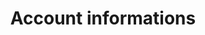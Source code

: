 ---
title: Account informations
slug: customer
excerpt: Manage your personal info and security settings
order: 01
---